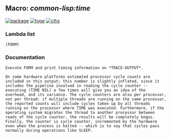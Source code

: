 ## Macro: ***common-lisp:time***
[![package](https://img.shields.io/badge/Package-COMMON--LISP-5f9ea0.svg?style=social&colorA=999999)](../) [![type](https://img.shields.io/badge/Type-Macro-5f9ea0.svg?style=social&colorA=999999)](../#macro) [![clhs](https://img.shields.io/badge/CLHS-TIME-5f9ea0.svg?style=social&colorA=999999)](http://www.lispworks.com/documentation/HyperSpec/Body/m_time.htm) 
### Lambda list
```
(FORM)
```
### Documentation
```
Execute FORM and print timing information on *TRACE-OUTPUT*.

On some hardware platforms estimated processor cycle counts are
included in this output; this number is slightly inflated, since it
includes the pipeline involved in reading the cycle counter --
executing (TIME NIL) a few times will give you an idea of the
overhead, and its variance. The cycle counters are also per processor,
not per thread: if multiple threads are running on the same processor,
the reported counts will include cycles taken up by all threads
running on the processor where TIME was executed. Furthermore, if the
operating system migrates the thread to another processor between
reads of the cycle counter, the results will be completely bogus.
Finally, the counter is cycle counter, incremented by the hardware
even when the process is halted -- which is to say that cycles pass
normally during operations like SLEEP.
```
